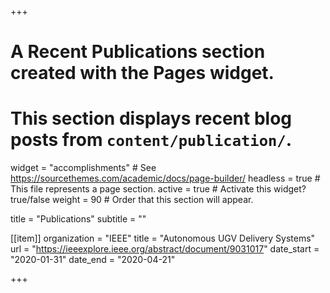 +++
# A Recent Publications section created with the Pages widget.
# This section displays recent blog posts from `content/publication/`.

widget = "accomplishments"  # See https://sourcethemes.com/academic/docs/page-builder/
headless = true  # This file represents a page section.
active = true  # Activate this widget? true/false
weight = 90  # Order that this section will appear.

title = "Publications"
subtitle = ""

[[item]]
  organization = "IEEE"
  title = "Autonomous UGV Delivery Systems"
  url = "https://ieeexplore.ieee.org/abstract/document/9031017"
  date_start = "2020-01-31"
  date_end = "2020-04-21"  

+++
